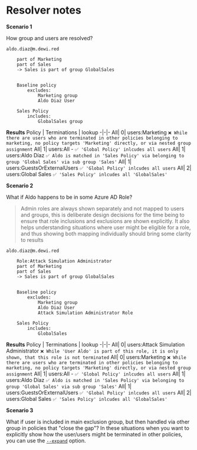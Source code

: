 # Resolver notes

**Scenario 1**

How group and users are resolved?

    aldo.diaz@m.dewi.red

        part of Marketing
        part of Sales
        -> Sales is part of group GlobalSales

        
        Baseline policy
            excludes: 
                Marketing group
                Aldo Diaz User
        
        Sales Policy
            includes:
                GlobalSales group




**Results**
Policy  | Terminations | lookup 
 -|-|-
All|  0| users:Marketing ``❌ While there are users who are terminated in other policies belonging to marketing, no policy targets 'Marketing' directly, or via nested group assignment``
All|   1| users:All - ``✅ 'Global Policy' inlcudes all users`` 
All|   1| users:Aldo Díaz ``✅ Aldo is matched in 'Sales Policy' via belonging to group 'Global Sales' via sub group 'Sales'`` 
All|   1| users:GuestsOrExternalUsers ``✅ 'Global Policy' inlcudes all users`` 
All|   2| users:Global Sales  ``✅ 'Sales Policy' inlcudes all 'GlobalSales'``

**Scenario 2**

What if Aldo happens to be in some Azure AD Role? 
> Admin roles are always shown separately and not mapped to users and groups, this is deliberate design decisions for the time being to ensure that role inclusions and exclusions are shown explicitly. It also helps understanding situations where user might be eligible for a role, and thus showing both mapping individually should bring some clarity to results 

    aldo.diaz@m.dewi.red

        Role:Attack Simulation Administrator  
        part of Marketing
        part of Sales
        -> Sales is part of group GlobalSales

        
        Baseline policy
            excludes: 
                Marketing group
                Aldo Diaz User
                Attack Simulation Administrator Role
        
        Sales Policy
            includes:
                GlobalSales




**Results**
Policy  | Terminations | lookup 
 -|-|- 
 All|  0| users:Attack Simulation Administrator ``❌ While 'User Aldo' is part of this role, it is only shown, that this role is not terminated``
All|   0| users:Marketing ``❌ While there are users who are terminated in other policies belonging to marketing, no policy targets 'Marketing' directly, or via nested group assignment``
All|   1| users:All - ``✅ 'Global Policy' inlcudes all users`` 
All|  1| users:Aldo Díaz ``✅ Aldo is matched in 'Sales Policy' via belonging to group 'Global Sales' via sub group 'Sales'`` 
All|   1| users:GuestsOrExternalUsers ``✅ 'Global Policy' inlcudes all users`` 
All|   2| users:Global Sales  ``✅ 'Sales Policy' inlcudes all 'GlobalSales'``


**Scenario 3**

What if user is included in main exclusion group, but then handled via other group in policies that "close the gap"? In these situations when you want to explicitly show how the user/users might be terminated in other policies, you can use the [``--expand``](../readme.md#parameters) option.
